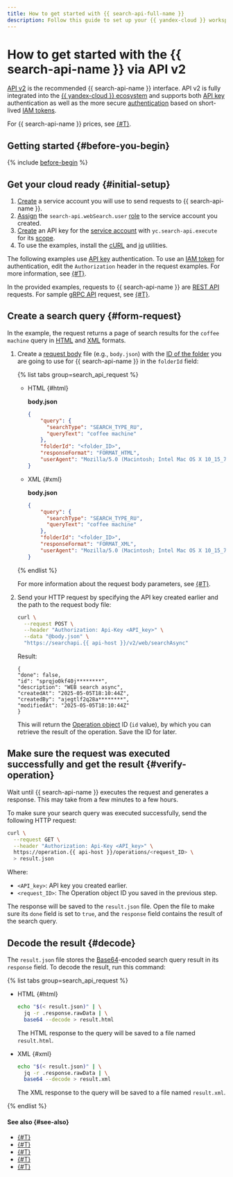 ```yaml
---
title: How to get started with {{ search-api-full-name }}
description: Follow this guide to set up your {{ yandex-cloud }} workspace and get started with {{ search-api-name }} using the API v2 interface.
---
```


# How to get started with the {{ search-api-name }} via API v2

[API v2](../concepts/index.md#api-v2) is the recommended {{ search-api-name }} interface. API v2 is fully integrated into the [{{ yandex-cloud }} ecosystem](../../overview/concepts/services.md) and supports both [API key](../../iam/concepts/authorization/api-key.md) authentication as well as the more secure [authentication](../api-ref/authentication.md) based on short-lived [IAM tokens](../../iam/concepts/authorization/iam-token.md).

For {{ search-api-name }} prices, see [{#T}](../pricing.md).

## Getting started {#before-you-begin}

{% include [before-begin](../../_tutorials/_tutorials_includes/before-you-begin.md) %}

## Get your cloud ready {#initial-setup}

1. [Create](../../iam/operations/sa/create.md) a service account you will use to send requests to {{ search-api-name }}.
1. [Assign](../../iam/operations/sa/assign-role-for-sa.md#binding-role-resource) the `search-api.webSearch.user` [role](../../search-api/security/index.md#search-api-webSearch-user) to the service account you created.
1. [Create](../../iam/operations/authentication/manage-api-keys.md#create-api-key) an API key for the [service account](../../iam/concepts/users/service-accounts.md) with `yc.search-api.execute` for its [scope](../../iam/concepts/authorization/api-key.md#scoped-api-keys).
1. To use the examples, install the [cURL](https://curl.haxx.se) and [jq](https://stedolan.github.io/jq) utilities.

The following examples use [API key](../../iam/concepts/authorization/api-key.md) authentication. To use an [IAM token](../../iam/concepts/authorization/iam-token.md) for authentication, edit the `Authorization` header in the request examples. For more information, see [{#T}](../../search-api/api-ref/authentication.md).

In the provided examples, requests to {{ search-api-name }} are [REST API](../api-ref/) requests. For sample [gRPC API](../api-ref/grpc/) request, see [{#T}](../operations/web-search.md).

## Create a search query {#form-request}

In the example, the request returns a page of search results for the `coffee machine` query in [HTML](../concepts/html-response.md) and [XML](../concepts/response.md) formats.

1. Create a [request body](../concepts/web-search.md#parameters) file (e.g., `body.json`) with the [ID of the folder](../../resource-manager/operations/folder/get-id.md) you are going to use for {{ search-api-name }} in the `folderId` field:

    {% list tabs group=search_api_request %}

    - HTML {#html}

      **body.json**

      ```json
      {
          "query": {
            "searchType": "SEARCH_TYPE_RU",
            "queryText": "coffee machine"
          },
          "folderId": "<folder_ID>",
          "responseFormat": "FORMAT_HTML",
          "userAgent": "Mozilla/5.0 (Macintosh; Intel Mac OS X 10_15_7) AppleWebKit/537.36 (KHTML, like Gecko) Chrome/132.0.0.0 YaBrowser/25.2.0.0 Safari/537.36"
      }
      ```

    - XML {#xml}

      **body.json**

      ```json
      {
          "query": {
            "searchType": "SEARCH_TYPE_RU",
            "queryText": "coffee machine"
          },
          "folderId": "<folder_ID>",
          "responseFormat": "FORMAT_XML",
          "userAgent": "Mozilla/5.0 (Macintosh; Intel Mac OS X 10_15_7) AppleWebKit/537.36 (KHTML, like Gecko) Chrome/132.0.0.0 YaBrowser/25.2.0.0 Safari/537.36"
      }
      ```

    {% endlist %}

    For more information about the request body parameters, see [{#T}](../concepts/web-search.md#parameters).
1. Send your HTTP request by specifying the API key created earlier and the path to the request body file:

      ```bash
      curl \
        --request POST \
        --header "Authorization: Api-Key <API_key>" \
        --data "@body.json" \
        "https://searchapi.{{ api-host }}/v2/web/searchAsync"
      ```

      Result:

      ```text
      {
      "done": false,
      "id": "sprqjo0kf40j********",
      "description": "WEB search async",
      "createdAt": "2025-05-05T18:10:44Z",
      "createdBy": "ajegtlf2q28a********",
      "modifiedAt": "2025-05-05T18:10:44Z"
      }
      ```

      This will return the [Operation object](../../api-design-guide/concepts/operation.md) ID (`id` value), by which you can retrieve the result of the operation. Save the ID for later.

## Make sure the request was executed successfully and get the result {#verify-operation}

Wait until {{ search-api-name }} executes the request and generates a response. This may take from a few minutes to a few hours.

To make sure your search query was executed successfully, send the following HTTP request:

  ```bash
  curl \
    --request GET \
    --header "Authorization: Api-Key <API_key>" \
    https://operation.{{ api-host }}/operations/<request_ID> \
    > result.json
  ```

  Where:

  * `<API_key>`: API key you created earlier.
  * `<request_ID>`: The Operation object ID you saved in the previous step.

  The response will be saved to the `result.json` file. Open the file to make sure its `done` field is set to `true`, and the `response` field contains the result of the search query.

## Decode the result {#decode}

The `result.json` file stores the [Base64](https://en.wikipedia.org/wiki/Base64)-encoded search query result in its `response` field. To decode the result, run this command:

{% list tabs group=search_api_request %}

- HTML {#html}

  ```bash
  echo "$(< result.json)" | \
    jq -r .response.rawData | \
    base64 --decode > result.html
  ```

  The HTML response to the query will be saved to a file named `result.html`.

- XML {#xml}

  ```bash
  echo "$(< result.json)" | \
    jq -r .response.rawData | \
    base64 --decode > result.xml
  ```

  The XML response to the query will be saved to a file named `result.xml`.

{% endlist %}

#### See also {#see-also}

* [{#T}](../api-ref/authentication.md)
* [{#T}](../operations/web-search.md)
* [{#T}](../operations/web-search-sync.md)
* [{#T}](../concepts/web-search.md)
* [{#T}](../pricing.md)
